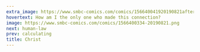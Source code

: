 ```yaml
---
extra_image: https://www.smbc-comics.com/comics/156640041920190821after.png
hovertext: How am I the only one who made this connection?
image: https://www.smbc-comics.com/comics/1566400334-20190821.png
next: human-law
prev: calculating
title: Christ
---
```

